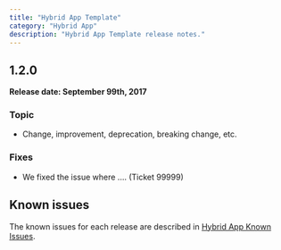 ```yaml
---
title: "Hybrid App Template"
category: "Hybrid App"
description: "Hybrid App Template release notes."
---
```


## 1.2.0

**Release date: September 99th, 2017**


### Topic

* Change, improvement, deprecation, breaking change, etc.


### Fixes

* We fixed the issue where .... (Ticket 99999)

## Known issues

The known issues for each release are described in [Hybrid App Known Issues](hybrid-app-known-issues#HAT).
